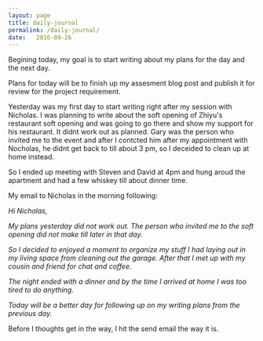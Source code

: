 ```yaml
---
layout: page
title: daily-journal
permalink: /daily-journal/
date:   2016-09-26
---
```


Begining today, my goal is to start writing about my plans for the day and the next day. 

Plans for today will be to finish up my assesment blog post and publish it for review for the project requirement.

Yesterday was my first day to start writing right after my session with Nicholas. I was planning to write about the soft opening of Zhiyu's restaurant soft opening and was going to go there and show my support for his restaurant. It didnt work out as planned. Gary was the person who invited me to the event and after I contcted him after my appointment with Nocholas, he didnt get back to till about 3 pm, so I deceided to clean up at home instead.

So I ended up meeting with Steven and David at 4pm and hung aroud the apartment and had a few whiskey till about dinner time. 

My email to Nicholas in the morning following:

*Hi Nicholas,* 

*My plans yesterday did not work out. The person who invited me to the soft opening did not make till later in that day.*

*So I decided to enjoyed a moment to organize my stuff I had laying out in my living space from cleaning out the garage. After that I met up with my cousin and friend for chat and coffee.*

*The night ended with a dinner and by the time I arrived at home I was too tired to do anything.*

*Today will be a better day for following up on my writing plans from the previous day.*

Before I thoughts get in the way, I hit the send email the way it is.